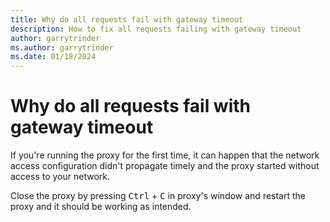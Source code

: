 ```yaml
---
title: Why do all requests fail with gateway timeout
description: How to fix all requests failing with gateway timeout
author: garrytrinder
ms.author: garrytrinder
ms.date: 01/18/2024
---
```


# Why do all requests fail with gateway timeout

If you're running the proxy for the first time, it can happen that the network access configuration didn't propagate timely and the proxy started without access to your network.

Close the proxy by pressing <kbd>Ctrl</kbd> + <kbd>C</kbd> in proxy's window and restart the proxy and it should be working as intended.
